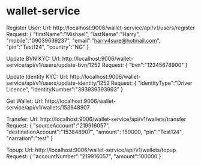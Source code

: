 # wallet-service

Register User:
Url: http://localhost:9006/wallet-service/api/v1/users/register
Request:
{
    "firstName":"Mishael",
    "lastName":"Harry",
    "mobile":"09039639237",
    "email":"harry4sure@hotmail.com",
    "pin":"Test124",
    "country":"NG"
}

Update BVN KYC:
Url: http://localhost:9006/wallet-service/api/v1/users/update-bvn/1252
Request:
{
    "bvn":"12345678900"
}

Update Identity KYC:
Url: http://localhost:9006/wallet-service/api/v1/users/update-identity/1252
Request:
{
    "identityType":"Driver Licence",
    "identityNumber":"393939393993"
}

Get Wallet:
Url: http://localhost:9006/wallet-service/api/v1/wallets/153848907


Transfer:
Url: http://localhost:9006/wallet-service/api/v1/wallets/transfer
Request:
{
    "sourceAccount":"219916057",
    "destinationAccount":"153848907",
    "amount": 150000,
    "pin":"Test124",
    "narration":"test"
}

Topup:
Url: http://localhost:9006/wallet-service/api/v1/wallets/topup
Request:
{
    "accountNumber":"219916057",
    "amount":100000
}

